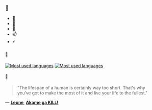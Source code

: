 ### 👋

- 🔭
- 🌱
- 💬
- 📫
- ⚡

#### 🧏

[![Most used languages](https://github-readme-stats-aynah.vercel.app/api/top-langs/?username=aynh&theme=solarized-dark&langs_count=6&layout=compact&hide_title=true)](https://github.com/anuraghazra/github-readme-stats#gh-dark-mode-only)
[![Most used languages](https://github-readme-stats-aynah.vercel.app/api/top-langs/?username=aynh&theme=solarized-light&langs_count=6&layout=compact&hide_title=true)](https://github.com/anuraghazra/github-readme-stats#gh-light-mode-only)

#### 💬

> "The lifespan of a human is certainly way too short. That's why you've got to make the most of it and live your life to the fullest."

&mdash; [**Leone**](https://myanimelist.net/character.php?q=Leone&cat=character), [**Akame ga KILL!**](https://myanimelist.net/search/all?q=Akame%20ga%20KILL!&cat=all)
